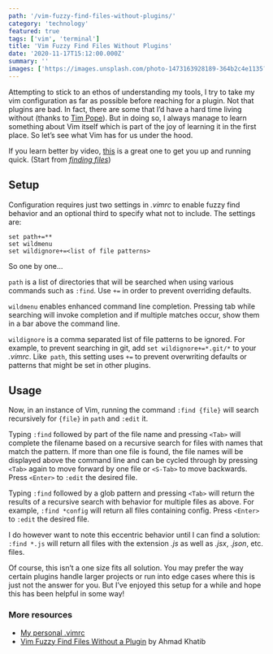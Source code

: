 ```yaml
---
path: '/vim-fuzzy-find-files-without-plugins/'
category: 'technology'
featured: true
tags: ['vim', 'terminal']
title: 'Vim Fuzzy Find Files Without Plugins'
date: '2020-11-17T15:12:00.000Z'
summary: ''
images: ['https://images.unsplash.com/photo-1473163928189-364b2c4e1135??ixid=eyJhcHBfaWQiOjEyMDd9&auto=format&w=1600&q=80']
---
```


Attempting to stick to an ethos of understanding my tools, I try to take my vim configuration as far as possible before reaching for a plugin. Not that plugins are bad. In fact, there are some that I’d have a hard time living without (thanks to [Tim Pope](https://github.com/tpope)). But in doing so, I always manage to learn something about Vim itself which is part of the joy of learning it in the first place. So let’s see what Vim has for us under the hood.

If you learn better by video, [this](https://youtu.be/XA2WjJbmmoM) is a great one to get you up and running quick. (Start from [*finding files*](https://youtu.be/XA2WjJbmmoM?t=378))

## Setup

Configuration requires just two settings in _.vimrc_ to enable fuzzy find behavior and an optional third to specify what not to include. The settings are:

```
set path+=**
set wildmenu
set wildignore+=<list of file patterns>
```

So one by one…

`path` is a list of directories that will be searched when using various commands such as `:find`. Use `+=` in order to prevent overriding defaults.

`wildmenu` enables enhanced command line completion. Pressing tab while searching will invoke completion and if multiple matches occur, show them in a bar above the command line.

`wildignore` is a comma separated list of file patterns to be ignored. For example, to prevent searching in git, add `set wildignore+=*.git/*` to your _.vimrc_. Like` path`, this setting uses `+=` to prevent overwriting defaults or patterns that might be set in other plugins.

## Usage

Now, in an instance of Vim, running the command `:find {file}` will search recursively for `{file}` in `path` and `:edit` it.

Typing `:find` followed by part of the file name and pressing `<Tab>` will complete the filename based on a recursive search for files with names that match the pattern. If more than one file is found, the file names will be displayed above the command line and can be cycled through by pressing `<Tab>` again to move forward by one file or `<S-Tab>` to move backwards. Press `<Enter>` to `:edit` the desired file.

Typing `:find` followed by a glob pattern and pressing `<Tab>` will return the results of a recursive search with behavior for multiple files as above. For example, `:find *config` will return all files containing config. Press `<Enter>` to `:edit` the desired file.

I do however want to note this eccentric behavior until I can find a solution: `:find *.js` will return all files with the extension _.js_ as well as _.jsx_, _.json_, etc. files.

Of course, this isn’t a one size fits all solution. You may prefer the way certain plugins handle larger projects or run into edge cases where this is just not the answer for you. But I’ve enjoyed this setup for a while and hope this has been helpful in some way!

### More resources

- [My personal .vimrc](https://github.com/ryantoddgarza/dotfiles/blob/master/.vimrc)
- [Vim Fuzzy Find Files Without a Plugin](http://www.akhatib.com/fuzzy-find-files-in-vim-without-a-plugin/) by Ahmad Khatib
